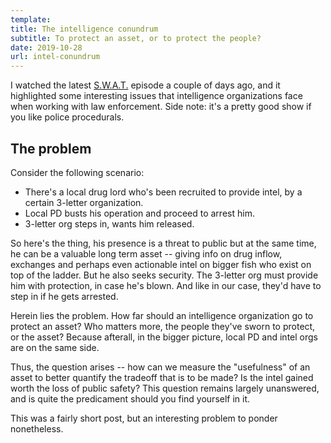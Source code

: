 ```yaml
---
template:
title: The intelligence conundrum
subtitle: To protect an asset, or to protect the people?
date: 2019-10-28
url: intel-conundrum
---
```


I watched the latest [S.W.A.T.](https://en.wikipedia.org/wiki/S.W.A.T._(2017_TV_series))
episode a couple of days ago, and it highlighted some interesting issues that
intelligence organizations face when working with law enforcement. Side note: it's a pretty
good show if you like police procedurals.

## The problem

Consider the following scenario:

- There's a local drug lord who's been recruited to provide intel, by a certain 3-letter organization.
- Local PD busts his operation and proceed to arrest him.
- 3-letter org steps in, wants him released.

So here's the thing, his presence is a threat to public but at the same time, 
he can be a valuable long term asset -- giving info on drug inflow, exchanges and perhaps even 
actionable intel on bigger fish who exist on top of the ladder. But he also
seeks security. The 3-letter org must provide him with protection, 
in case he's blown. And like in our case, they'd have to step in if he gets arrested.

Herein lies the problem. How far should an intelligence organization go to protect an asset? 
Who matters more, the people they've sworn to protect, or the asset? 
Because afterall, in the bigger picture, local PD and intel orgs are on the same side.

Thus, the question arises -- how can we measure the "usefulness" of an
asset to better quantify the tradeoff that is to be made? 
Is the intel gained worth the loss of public safety?
This question remains largely unanswered, and is quite the 
predicament should you find yourself in it.

This was a fairly short post, but an interesting problem to ponder
nonetheless.
